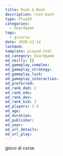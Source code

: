 ```yaml
---
title: Rush & Bash
description: rush-bash
type: PlayED
categories:
  - boardgame
tags:
  - g/corsa
date: 2020-12-14
lastmod: 
template: played.html
ed_category: boardgame
ed_skills: []
ed_gameplay_complex: 
ed_gameplay_strategy: 
ed_gameplay_luck: 
ed_gameplay_interaction: 
ed_preferred: 
ed_rank_dad: 2
ed_rank_edu: 
ed_rank_dev: 
ed_rank_kid: 3
ed_players: 2-4
ed_age: 
ed_duration: 
ed_publisher: 
ed_year: 
ed_url_details: 
ed_url_play:
---
```


gioco di corse
